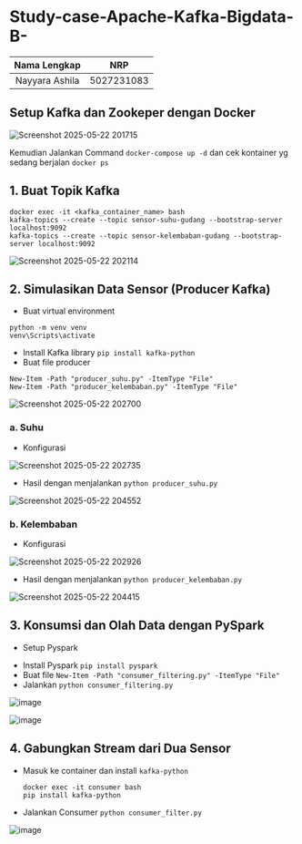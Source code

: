 # Study-case-Apache-Kafka-Bigdata-B-

| Nama Lengkap              | NRP           |
| :-----------------------: | :-----------: |
| Nayyara Ashila        | 5027231083    |


## Setup Kafka dan Zookeper dengan Docker
![Screenshot 2025-05-22 201715](https://github.com/user-attachments/assets/351e344d-5487-463f-ad68-81b287e01114)

Kemudian Jalankan Command `docker-compose up -d`
dan cek kontainer yg sedang berjalan `docker ps`

## 1. Buat Topik Kafka

```
docker exec -it <kafka_container_name> bash
kafka-topics --create --topic sensor-suhu-gudang --bootstrap-server localhost:9092
kafka-topics --create --topic sensor-kelembaban-gudang --bootstrap-server localhost:9092
```

![Screenshot 2025-05-22 202114](https://github.com/user-attachments/assets/d9906629-3239-4db3-876b-267d3df46223)

## 2. Simulasikan Data Sensor (Producer Kafka)
- Buat virtual environment
```
python -m venv venv
venv\Scripts\activate 
```
- Install Kafka library
```pip install kafka-python```
- Buat file producer
```
New-Item -Path "producer_suhu.py" -ItemType "File"
New-Item -Path "producer_kelembaban.py" -ItemType "File"
```
  
![Screenshot 2025-05-22 202700](https://github.com/user-attachments/assets/94bd3c89-25d3-4bc2-9552-d8579e8f4d87)

 ### a. Suhu
* Konfigurasi

![Screenshot 2025-05-22 202735](https://github.com/user-attachments/assets/eed59054-007d-49b0-8825-710e0f04e181)

* Hasil dengan menjalankan `python producer_suhu.py`
  
![Screenshot 2025-05-22 204552](https://github.com/user-attachments/assets/c0478d91-7b06-4901-8f38-be1c4f71e9ca)


 ### b. Kelembaban
 * Konfigurasi
   
![Screenshot 2025-05-22 202926](https://github.com/user-attachments/assets/cf134b40-2606-4b04-adc4-84bdf9624a61)

* Hasil dengan menjalankan `python producer_kelembaban.py`

![Screenshot 2025-05-22 204415](https://github.com/user-attachments/assets/7f67fd07-f5d8-46f7-8ad5-866b386cbb9e)

## 3. Konsumsi dan Olah Data dengan PySpark

* Setup Pyspark
- Install Pyspark `pip install pyspark`
- Buat file `New-Item -Path "consumer_filtering.py" -ItemType "File"`
- Jalankan `python consumer_filtering.py`

![image](https://github.com/user-attachments/assets/28fced39-2ecf-4fe9-b345-e696b1d5d3ec)

![image](https://github.com/user-attachments/assets/7cc06fe1-376c-4e69-80f3-7a2cf85404b7)

## 4.  Gabungkan Stream dari Dua Sensor
- Masuk ke container dan install `kafka-python`
  ```
  docker exec -it consumer bash
  pip install kafka-python
  ```
- Jalankan Consumer
`python consumer_filter.py`

![image](https://github.com/user-attachments/assets/4ff47bf5-443f-4261-86c3-0d1cfb060540)


